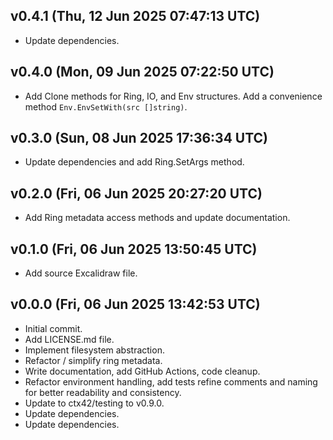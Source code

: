 ## v0.4.1 (Thu, 12 Jun 2025 07:47:13 UTC)
- Update dependencies.

## v0.4.0 (Mon, 09 Jun 2025 07:22:50 UTC)
- Add Clone methods for Ring, IO, and Env structures. Add a convenience method `Env.EnvSetWith(src []string)`.

## v0.3.0 (Sun, 08 Jun 2025 17:36:34 UTC)
- Update dependencies and add Ring.SetArgs method.

## v0.2.0 (Fri, 06 Jun 2025 20:27:20 UTC)
- Add Ring metadata access methods and update documentation.

## v0.1.0 (Fri, 06 Jun 2025 13:50:45 UTC)
- Add source Excalidraw file.

## v0.0.0 (Fri, 06 Jun 2025 13:42:53 UTC)
- Initial commit.
- Add LICENSE.md file.
- Implement filesystem abstraction.
- Refactor / simplify ring metadata.
- Write documentation, add GitHub Actions, code cleanup.
- Refactor environment handling, add tests refine comments and naming for better readability and consistency.
- Update to ctx42/testing to v0.9.0.
- Update dependencies.
- Update dependencies.

